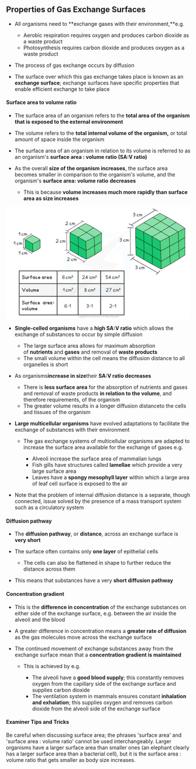## Properties of Gas Exchange Surfaces

* All organisms need to **exchange gases with their environment,**e.g.

  + Aerobic respiration requires oxygen and produces carbon dioxide as a waste product
  + Photosynthesis requires carbon dioxide and produces oxygen as a waste product
* The process of gas exchange occurs by diffusion
* The surface over which this gas exchange takes place is known as an **exchange surface**; exchange surfaces have specific properties that enable efficient exchange to take place

#### Surface area to volume ratio

* The surface area of an organism refers to the **total area of the organism that is exposed to the external environment**
* The volume refers to the **total internal volume of the organism,** or total amount of space inside the organism
* The surface area of an organism in relation to its volume is referred to as an organism's **surface area : volume ratio (SA:V ratio)**
* As the overall **size of the organism increases**, the surface area becomes smaller in comparison to the organism's volume, and the organism's **surface area: volume ratio** **decreases**

  + This is because **volume increases much more rapidly than surface area as size increases**

![11. Principles of surface area _ volume](11.-Principles-of-surface-area-_-volume.png)

* **Single-celled organisms** have a **high SA:V ratio** which allows the exchange of substances to occur by simple diffusion

  + The large surface area allows for maximum absorption of **nutrients** and **gases** and removal of **waste products**
  + The small volume within the cell means the diffusion distance to all organelles is short
* As organisms**increase in size**their **SA:V ratio decreases**

  + There is **less surface area** for the absorption of nutrients and gases and removal of waste products **in relation to the volume**, and therefore requirements, of the organism
  + The greater volume results in a longer diffusion distanceto the cells and tissues of the organism
* **Large multicellular organisms** have evolved adaptations to facilitate the exchange of substances with their environment

  + The gas exchange systems of multicellular organisms are adapted to increase the surface area available for the exchange of gases e.g.

    - Alveoli increase the surface area of mammalian lungs
    - Fish gills have structures called **lamellae** which provide a very large surface area
    - Leaves have a **spongy mesophyll layer** within which a large area of leaf cell surface is exposed to the air
* Note that the problem of internal diffusion distance is a separate, though connected, issue solved by the presence of a mass transport system such as a circulatory system

#### Diffusion pathway

* The **diffusion pathway**, or **distance**, across an exchange surface is **very short**
* The surface often contains only **one layer** of epithelial cells

  + The cells can also be flattened in shape to further reduce the distance across them
* This means that substances have a very **short diffusion pathway**

#### Concentration gradient

* This is the **difference in concentration** of the exchange substances on either side of the exchange surface, e.g. between the air inside the alveoli and the blood
* A greater difference in concentration means a **greater rate of diffusion** as the gas molecules move across the exchange surface
* The continued movement of exchange substances away from the exchange surface mean that a **concentration gradient is maintained**

  + This is achieved by e.g.

    - The alveoli have a **good blood supply**; this constantly removes oxygen from the capillary side of the exchange surface and supplies carbon dioxide
    - The ventilation system in mammals ensures constant **inhalation and exhalation**; this supplies oxygen and removes carbon dioxide from the alveoli side of the exchange surface

#### Examiner Tips and Tricks

Be careful when discussing surface area; the phrases 'surface area' and 'surface area : volume ratio' cannot be used interchangeably. Larger organisms have a larger surface area than smaller ones (an elephant clearly has a larger surface area than a bacterial cell), but it is the surface area : volume ratio that gets smaller as body size increases.